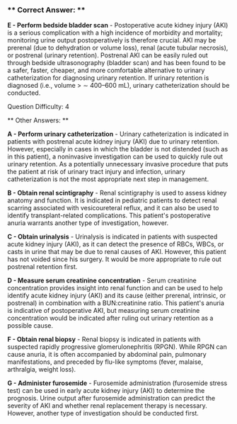 ### ** Correct Answer: **

**E - Perform bedside bladder scan** - Postoperative acute kidney injury (AKI) is a serious complication with a high incidence of morbidity and mortality; monitoring urine output postoperatively is therefore crucial. AKI may be prerenal (due to dehydration or volume loss), renal (acute tubular necrosis), or postrenal (urinary retention). Postrenal AKI can be easily ruled out through bedside ultrasonography (bladder scan) and has been found to be a safer, faster, cheaper, and more comfortable alternative to urinary catheterization for diagnosing urinary retention. If urinary retention is diagnosed (i.e., volume > ∼ 400–600 mL), urinary catheterization should be conducted.

Question Difficulty: 4

** Other Answers: **

**A - Perform urinary catheterization** - Urinary catheterization is indicated in patients with postrenal acute kidney injury (AKI) due to urinary retention. However, especially in cases in which the bladder is not distended (such as in this patient), a noninvasive investigation can be used to quickly rule out urinary retention. As a potentially unnecessary invasive procedure that puts the patient at risk of urinary tract injury and infection, urinary catheterization is not the most appropriate next step in management.

**B - Obtain renal scintigraphy** - Renal scintigraphy is used to assess kidney anatomy and function. It is indicated in pediatric patients to detect renal scarring associated with vesicoureteral reflux, and it can also be used to identify transplant-related complications. This patient's postoperative anuria warrants another type of investigation, however.

**C - Obtain urinalysis** - Urinalysis is indicated in patients with suspected acute kidney injury (AKI), as it can detect the presence of RBCs, WBCs, or casts in urine that may be due to renal causes of AKI. However, this patient has not voided since his surgery. It would be more appropriate to rule out postrenal retention first.

**D - Measure serum creatinine concentration** - Serum creatinine concentration provides insight into renal function and can be used to help identify acute kidney injury (AKI) and its cause (either prerenal, intrinsic, or postrenal) in combination with a BUN:creatinine ratio. This patient's anuria is indicative of postoperative AKI, but measuring serum creatinine concentration would be indicated after ruling out urinary retention as a possible cause.

**F - Obtain renal biopsy** - Renal biopsy is indicated in patients with suspected rapidly progressive glomerulonephritis (RPGN). While RPGN can cause anuria, it is often accompanied by abdominal pain, pulmonary manifestations, and preceded by flu-like symptoms (fever, malaise, arthralgia, weight loss).

**G - Administer furosemide** - Furosemide administration (furosemide stress test) can be used in early acute kidney injury (AKI) to determine the prognosis. Urine output after furosemide administration can predict the severity of AKI and whether renal replacement therapy is necessary. However, another type of investigation should be conducted first.

